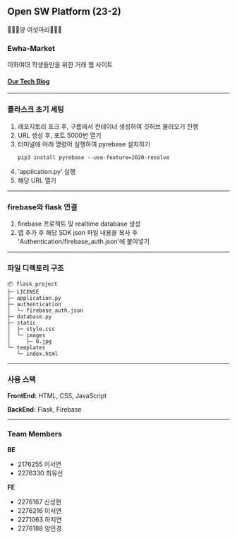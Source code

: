 ## Open SW Platform (23-2) 
🐑🐑🐑양 여섯마리🐑🐑🐑

### Ewha-Market

이화여대 학생들만을 위한 거래 웹 사이트

#### [Our Tech Blog](https://sudden-suede-4ad.notion.site/Ewha-Market-cc137c52d11e4f068e7fc7c451419745?pvs=4)
------

### 플라스크 초기 세팅 
1. 레포지토리 포크 후, 구름에서 컨테이너 생성하여 깃허브 불러오기 진행
2. URL 생성 후, 포트 5000번 열기
3. 터미널에 아래 명령어 실행하여 pyrebase 설치하기 
    ```
   pip3 install pyrebase --use-feature=2020-resolve
4. 'application.py' 실행
5. 해당 URL 열기
   
-----
### firebase와 flask 연결 
1. firebase 프로젝트 및 realtime database 생성
2. 앱  추가 후 해당 SDK json 파일 내용을 복사 후 'Authentication/firebase_auth.json'에 붙여넣기 
-----

### 파일 디렉토리 구조 
```
📦 flask_project
├─ LICENSE
├─ application.py
├─ authentication
│  └─ firebase_auth.json
├─ database.py
├─ static
│  ├─ style.css
│  └─ images
│     ├─ 0.jpg
└─ templates
   └─ index.html
```

----

### 사용 스택

**FrontEnd:** HTML, CSS, JavaScript

**BackEnd:** Flask, Firebase 

---
### Team Members
**BE**

* 2176255 이서연
* 2276330 최유선
  
**FE**

* 2276167 신성현
* 2276216 이서연
* 2271063 하지연
* 2276188 양인경
